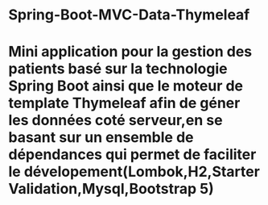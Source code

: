 # Spring-Boot-MVC-Data-Thymeleaf
# Mini application pour la gestion des patients basé sur la technologie Spring Boot ainsi que le moteur de template Thymeleaf afin de géner les données coté serveur,en se basant sur un ensemble de dépendances qui permet de faciliter le dévelopement(Lombok,H2,Starter Validation,Mysql,Bootstrap 5)
